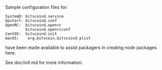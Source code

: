 Sample configuration files for:
```
SystemD: bitscoind.service
Upstart: bitscoind.conf
OpenRC:  bitscoind.openrc
         bitscoind.openrcconf
CentOS:  bitscoind.init
macOS:    org.bitscoin.bitscoind.plist
```
have been made available to assist packagers in creating node packages here.

See doc/init.md for more information.
